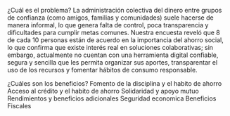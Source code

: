  ¿Cuál es el problema? 
La administración colectiva del dinero entre grupos de confianza (como amigos, familias  y comunidades) suele hacerse de manera informal, lo que genera falta de control, poca transparencia y dificultades para cumplir metas comunes. Nuestra encuesta reveló que 8 de cada 10 personas están de acuerdo en la importancia del ahorro social, lo que confirma que existe interés real en soluciones colaborativas; sin embargo, actualmente no cuentan con una herramienta digital confiable, segura y sencilla que les permita organizar sus aportes, transparentar el uso de los recursos y fomentar hábitos de consumo responsable.

 ¿Cuáles son los beneficios?
     Fomento de la disciplina y el habito de ahorro
     Acceso al crédito y el habito de ahorro
     Solidaridad y apoyo mutuo
     Rendimientos y beneficios adicionales
     Seguridad economica
     Beneficios Fiscales
